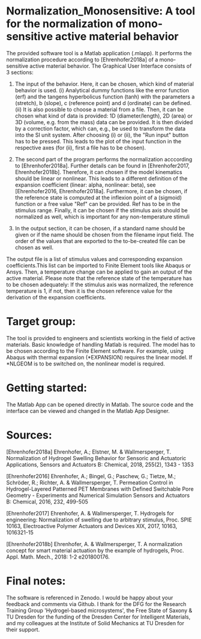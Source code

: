 # Normalization_Monosensitive: A tool for the normalization of mono-sensitive active material behavior
The provided software tool is a Matlab application (.mlapp). It performs the normalization procedure according to [Ehrenhofer2018a] of a mono-sensitive active material behavior. The Graphical User Interface consists of 3 sections:

1. The input of the behavior. Here, it can be chosen, which kind of material behavior is used.
(i) Analytical dummy functions like the error function (erf) and the tangens hyperbolicus function (tanh) with the parameters a (stretch), b (slope), c (reference point) and d (ordinate) can be defined.
(ii) It is also possible to choose a material from a file. Then, it can be chosen what kind of data is provided: 1D (diameter/length), 2D (area) or 3D (volume, e.g. from the mass) data can be provided. It is then divided by a correction factor, which can, e.g., be used to transform the data into the SI unit system.
After choosing (i) or (ii), the "Run input" button has to be pressed. This leads to the plot of the input function in the respective axes (for (ii), first a file has to be chosen).

2. The second part of the program performs the normalization acccording to [Ehrenhofer2018a]. Further details can be found in [Ehrenhofer2017, Ehrenhofer2018b]. Therefore, it can chosen if the model kinematics should be linear or nonlinear. This leads to a different definition of the expansion coefficient (linear: alpha, nonlinear: beta), see [Ehrenhofer2016, Ehrenhofer2018a]. Furthermore, it can be chosen, if the reference state is computed at the inflexion point of a (sigmoid) function or a free value "Ref" can be provided. Ref has to be in the stimulus range. Finally, it can be chosen if the stimulus axis should be normalized as well, which is important for any non-temperature stimuli

3. In the output section, it can be chosen, if a standard name should be given or if the name should be chosen from the filename input field. The order of the values that are exported to the to-be-created file can be chosen as well.


The output file is a list of stimulus values and corresponding expansion coefficients.This list can be imported to Finite Element tools like Abaqus or Ansys. Then, a temperature change can be applied to gain an output of the active material. Please note that the reference state of the temperature has to be chosen adequately: If the stimulus axis was normalized, the reference temperature is 1, if not, then it is the chosen reference value for the derivation of the expansion coefficients.

# Target group:
The tool is provided to engineers and scientists working in the field of active materials. Basic knowledge of handling Matlab is required. The model has to be chosen according to the Finite Element software. For example, using Abaqus with thermal expansion (*EXPANSION) requires the linear model. If *NLGEOM is to be switched on, the nonlinear model is required.

# Getting started:
The Matlab App can be opened directly in Matlab. The source code and the interface can be viewed and changed in the Matlab App Designer.

# Sources:
[Ehrenhofer2018a] Ehrenhofer, A.; Elstner, M. & Wallmersperger, T.
Normalization of Hydrogel Swelling Behavior for Sensoric and Actuatoric Applications, Sensors and Actuators B: Chemical, 2018, 255(2), 1343 - 1353

[Ehrenhofer2016] Ehrenhofer, A.; Bingel, G.; Paschew, G.; Tietze, M.; Schröder, R.; Richter, A. & Wallmersperger, T. Permeation Control in Hydrogel-Layered Patterned PET Membranes with Defined Switchable Pore Geometry - Experiments and Numerical Simulation Sensors and Actuators B: Chemical, 2016, 232, 499-505

[Ehrenhofer2017] Ehrenhofer, A. & Wallmersperger, T. Hydrogels for engineering: Normalization of swelling due to arbitrary stimulus, Proc. SPIE 10163, Electroactive Polymer Actuators and Devices XIX, 2017, 10163, 1016321-15

[Ehrenhofer2018b] Ehrenhofer, A. & Wallmersperger, T. A normalization concept for smart material actuation by the example of hydrogels, Proc. Appl. Math. Mech., 2018: 1-2 e201800176.

# Final notes:
The software is referenced in Zenodo.
I would be happy about your feedback and comments via Github.
I thank for the DFG for the Research Training Group 'Hydrogel-based microsystems', the Free State of Saxony & TU Dresden for the funding of the Dresden Center for Intelligent Materials, and my colleagues at the Institute of Solid Mechanics at TU Dresden for their support.

